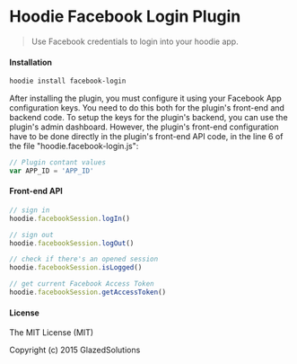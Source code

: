# Hoodie Facebook Login Plugin

> Use Facebook credentials to login into your hoodie app.

#### Installation

```bash
hoodie install facebook-login
```

After installing the plugin, you must configure it using your Facebook App configuration keys. You need to do this both for the plugin's front-end and backend code. To setup the keys for the plugin's backend, you can use the plugin's admin dashboard. However, the plugin's front-end configuration have to be done directly in the plugin's front-end API code, in the line 6 of the file "hoodie.facebook-login.js":

```js
// Plugin contant values
var APP_ID = 'APP_ID'
```

#### Front-end API

```js
// sign in
hoodie.facebookSession.logIn()

// sign out
hoodie.facebookSession.logOut()

// check if there's an opened session
hoodie.facebookSession.isLogged()

// get current Facebook Access Token
hoodie.facebookSession.getAccessToken()
```

#### License

The MIT License (MIT)

Copyright (c) 2015 GlazedSolutions